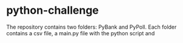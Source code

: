 # python-challenge
The repository contains two folders: PyBank and PyPoll. Each folder contains a csv file, a main.py file with the python script and 

